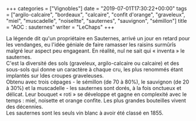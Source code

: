 +++
categories = ["Vignobles"]
date = "2019-07-01T17:30:22+00:00"
tags = ["argilo-calcaire", "bordeaux", "calcaire", "confit d'orange", "graveleux", "miel", "muscadelle", "noiseltte", "sauternes", "sauvignon", "sémillon"] 
title = "AOC : sauternes"
writer = "LeChaps"
+++

La légende dit qu'un propriétaire en Sauternes, arrivé un jour en retard pour les vendanges, eu l'idée géniale de faire ramasser les raisins surmûrîs malgré leur aspect peu engageant. En réalité, nul ne sait qui « inventa » le sauternes.  
C'est la diversité des sols (graveleux, argilo-calcaire ou calcaire) et des sous-sols qui donne un caractère à chaque cru, les plus renommés étant implantés sur ldes croupes graveleuses.  
Obtenu avec trois cépages - le sémillon (de 70 à 80%), le sauvignon (de 20 à 30%) et la muscadelle - les sauternes sont dorés, à la fois onctueux et délicat. Leur bouquet « roti » se développe et gagne en complexité avec le temps : miel, noisette et orange confite. Les plus grandes bouteilles vivent des décennies.  
Les sauternes sont les seuls vin blanc à avoir été classé en 1855.
